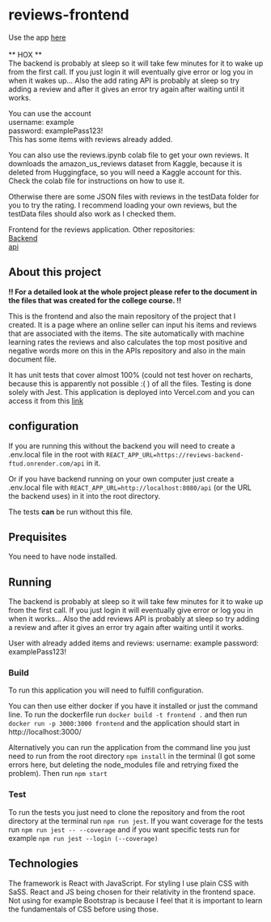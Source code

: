 # reviews-frontend

Use the app [here](https://reviews-frontend-ochre.vercel.app/login)
<br />
<br />
** HOX **
<br />
The backend is probably at sleep so it will take few minutes for it to wake up from the first call. If you just login it will eventually give error or log you in when it wakes up... Also the add rating API is probably at sleep so try adding a review and after it gives an error try again after waiting until it works.

You can use the account
<br />
username: example
<br />
password: examplePass123!
<br />
This has some items with reviews already added. 

You can also use the reviews.ipynb colab file to get your own reviews. It downloads the amazon_us_reviews dataset from Kaggle, because it is deleted from Huggingface, so you will need a Kaggle account for this. Check the colab file for instructions on how to use it.

Otherwise there are some JSON files with reviews in the testData folder for you to try the rating. I recommend loading your own reviews, but the testData files should also work as I checked them.
<br />

Frontend for the reviews application. Other repositories:
<br />
[Backend](https://github.com/Iispar/reviews-backend)
<br />
[api](https://github.com/Iispar/review-summary-API)

## About this project

**!! For a detailed look at the whole project please refer to the document in the files that was created for the college course. !!**

This is the frontend and also the main repository of the project that I created. It is a page where an online seller can input his items and
reviews that are associated with the items. The site automatically with machine learning rates the reviews and also calculates the top most positive and negative words
more on this in the APIs repository and also in the main document file.

It has unit tests that cover almost 100% (could not test hover on recharts, because this is apparently not possible :( ) of all the files. Testing is done solely with Jest. This application is deployed into Vercel.com and you can access it from this [link](https://reviews-frontend-ochre.vercel.app/login)

## configuration
If you are running this without the backend you will need to create a .env.local file in the root with ```REACT_APP_URL=https://reviews-backend-ftud.onrender.com/api``` in it.

Or if you have backend running on your own computer just create a .env.local file with ```REACT_APP_URL=http://localhost:8080/api``` (or the URL the backend uses) in it into the root directory.

The tests **can** be run without this file.

## Prequisites

You need to have node installed.

## Running

The backend is probably at sleep so it will take few minutes for it to wake up from the first call. If you just login it will eventually give error or log you in when it works... Also the add reviews API is probably at sleep so try adding a review and after it gives an error try again after waiting until it works.

User with already added items and reviews:
username: example
password: examplePass123!

### Build 
To run this application you will need to fulfill configuration.

You can then use either docker if you have it installed or just the command line. To run the dockerfile run ```docker build -t frontend .```
and then run ```docker run -p 3000:3000 frontend``` and the application should start in http://localhost:3000/

Alternatively you can run the application from the command line you just need to run from the root directory `npm install` in the terminal (I got some errors here, but deleting the node_modules file and retrying fixed the problem). Then run `npm start`
### Test
To run the tests you just need to clone the repository and from the root directory at the terminal run `npm run jest`. If you want coverage for the tests run `npm run jest -- --coverage` and if you want specific tests run for example `npm run jest --login (--coverage)`

## Technologies
The framework is React with JavaScript. For styling I use plain CSS with SaSS. React and JS being chosen for their relativity in the frontend space. Not using for example Bootstrap is because I
feel that it is important to learn the fundamentals of CSS before using those.

